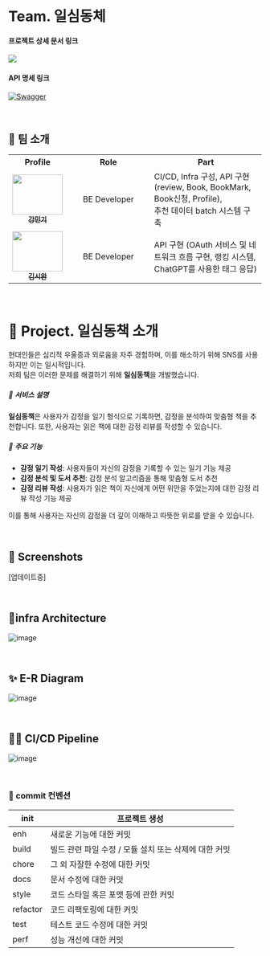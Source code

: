 # Team. 일심동체
#### 프로젝트 상세 문서 링크
<a href="https://silk-vanilla-48e.notion.site/27cb718191314bc7a9b09a6de0d7554a?pvs=25"><img src="https://img.shields.io/badge/Project Notion-000000?style=flat&logo=Notion&logoColor=ffffff"/></a>
#### API 명세 링크
<a href="https://omeb.shop:8080/swagger-ui/index.html">![Swagger](https://img.shields.io/badge/-Swagger-%23Clojure?style=for-the-badge&logo=swagger&logoColor=white)</a>

<br>

## 👬 팀 소개
<div align="center">
  <table>
    <tr>
      <th>Profile</th>
      <th width="150">Role</th>
      <th>Part</th>
    </tr>
    <tr>
      <td align="center">
        <a href="https://github.com/kang20">
          <img src="https://avatars.githubusercontent.com/u/75325326?v=4" width="100" height="80" alt=""/>
          <br/>
          <sub><b>강민기</b></sub>
        </a>
      </td>
      <td align="center">BE Developer</td>
      <td>
        CI/CD, Infra 구성, API 구현 (review, Book, BookMark, Book신청, Profile),<br> 추천 데이터 batch 시스템 구축
      </td>
    </tr>
    <tr>
      <td align="center">
        <a href="https://github.com/siwan9">
          <img src="https://avatars.githubusercontent.com/u/128140195?v=4" width="100" height="80" alt=""/>
          <br/>
          <sub><b>김시완</b></sub>
        </a>
      </td>
      <td align="center" width="150">BE Developer</td>
      <td>
        API 구현 (OAuth 서비스 및 네트워크 흐름 구현, 랭킹 시스템, ChatGPT를 사용한 태그 응답)
      </td>
    </tr>
  </table>
</div>
<br>


# 📝 Project. 일심동책 소개

현대인들은 심리적 우울증과 외로움을 자주 경험하며, 이를 해소하기 위해 SNS를 사용하지만 이는 일시적입니다.  
저희 팀은 이러한 문제를 해결하기 위해 **일심동책**을 개발했습니다.

##### 🌟 서비스 설명
**일심동책**은 사용자가 감정을 일기 형식으로 기록하면, 감정을 분석하여 맞춤형 책을 추천합니다. 또한, 사용자는 읽은 책에 대한 감정 리뷰를 작성할 수 있습니다.

##### 🌟 주요 기능
- **감정 일기 작성**: 사용자들이 자신의 감정을 기록할 수 있는 일기 기능 제공
- **감정 분석 및 도서 추천**: 감정 분석 알고리즘을 통해 맞춤형 도서 추천
- **감정 리뷰 작성**: 사용자가 읽은 책이 자신에게 어떤 위안을 주었는지에 대한 감정 리뷰 작성 기능 제공

이를 통해 사용자는 자신의 감정을 더 깊이 이해하고 따뜻한 위로를 받을 수 있습니다.

<br>

## 🎨 Screenshots
[업데이트중]

<br>

## 📐infra Architecture
![image](https://github.com/user-attachments/assets/b1024a53-4dd5-49ae-9d19-53a12bdda2cf)

<br>

## ✨ E-R Diagram
![image](https://github.com/user-attachments/assets/083a07c7-38b3-4a3b-8a70-167cc33dabe9)

<br>

## 🧑‍💻 CI/CD Pipeline
![image](https://github.com/user-attachments/assets/69246e73-63b8-4860-909e-5c4d5b1e31e1)

<br>

### 💬 commit 컨벤션
| init | 프로젝트 생성 |
| --- | --- |
| enh | 새로운 기능에 대한 커밋 |
| build | 빌드 관련 파일 수정 / 모듈 설치 또는 삭제에 대한 커밋 |
| chore | 그 외 자잘한 수정에 대한 커밋 |
| docs | 문서 수정에 대한 커밋 |
| style | 코드 스타일 혹은 포맷 등에 관한 커밋 |
| refactor | 코드 리팩토링에 대한 커밋 |
| test | 테스트 코드 수정에 대한 커밋 |
| perf | 성능 개선에 대한 커밋 |
